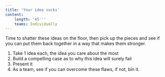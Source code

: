 ```yaml
---
title: 'Your idea sucks'
content:
    length: '45'''
    teams: Individually
---
```


Time to shatter these ideas on the floor, then pick up the pieces and see if you can put them back together in a way that makes them stronger.

1. Take 1 idea each, the idea you care about the most
2. Build a compelling case as to why this idea will surely fail
3. Present it
4. As a team, see if you can overcome these flaws, if not, bin it.
